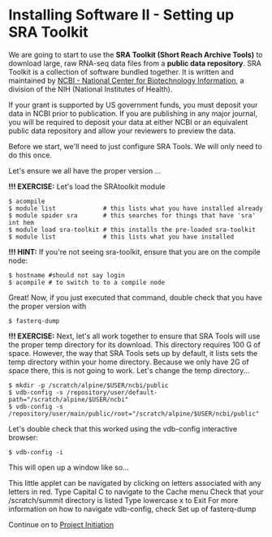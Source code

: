 # Installing Software II - Setting up SRA Toolkit

We are going to start to use the **SRA Toolkit (Short Reach Archive Tools)** to download large, raw RNA-seq data files from a **public data repository**. SRA Toolkit is a collection of software bundled together. It is written and maintained by [NCBI - National Center for Biotechnology Information](https://www.ncbi.nlm.nih.gov/), a division of the NIH (National Institutes of Health).

If your grant is supported by US government funds, you must deposit your data in NCBI prior to publication. If you are publishing in any major journal, you will be required to deposit your data at either NCBI or an equivalent public data repository and allow your reviewers to preview the data.

Before we start, we'll need to just configure SRA Tools. We will only need to do this once.

Let's ensure we all have the proper version ...

**!!! EXERCISE:** Let's load the SRAtoolkit module

```
$ acompile
$ module list             # this lists what you have installed already
$ module spider sra       # this searches for things that have 'sra' int hem
$ module load sra-toolkit # this installs the pre-loaded sra-toolkit
$ module list             # this lists what you have installed
```

**!!! HINT:** If you're not seeing sra-toolkit, ensure that you are on the compile node:

```
$ hostname #should not say login
$ acompile # to switch to to a compile node
```

Great! Now, if you just executed that command, double check that you have the proper version with

```
$ fasterq-dump
```

**!!! EXERCISE:** Next, let's all work together to ensure that SRA Tools will use the proper temp directory for its download. This directory requires 100 G of space. However, the way that SRA Tools sets up by default, it lists sets the temp directory within your home directory. Because we only have 2G of space there, this is not going to work. Let's change the temp directory...

```
$ mkdir -p /scratch/alpine/$USER/ncbi/public
$ vdb-config -s /repository/user/default-path="/scratch/alpine/$USER/ncbi"
$ vdb-config -s /repository/user/main/public/root="/scratch/alpine/$USER/ncbi/public"
```

Let's double check that this worked using the vdb-config interactive browser:

```
$ vdb-config -i
```

This will open up a window like so...




This little applet can be navigated by clicking on letters associated with any letters in red.
Type Capital C to navigate to the Cache menu
Check that your /scratch/summit directory is listed
Type lowercase x to Exit
For more information on how to navigate vdb-config, check Set up of fasterq-dump









Continue on to [Project Initiation](2_3_Project_Initiation.md) 
